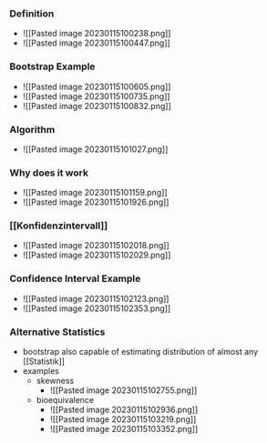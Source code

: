 ### Definition
+ ![[Pasted image 20230115100238.png]]
+ ![[Pasted image 20230115100447.png]]

### Bootstrap Example
+ ![[Pasted image 20230115100605.png]]
+ ![[Pasted image 20230115100735.png]]
+ ![[Pasted image 20230115100832.png]]

### Algorithm
+ ![[Pasted image 20230115101027.png]]

### Why does it work
+ ![[Pasted image 20230115101159.png]]
+ ![[Pasted image 20230115101926.png]]

### [[Konfidenzintervall]]
+ ![[Pasted image 20230115102018.png]]
+ ![[Pasted image 20230115102029.png]]

### Confidence Interval Example
+ ![[Pasted image 20230115102123.png]]
+ ![[Pasted image 20230115102353.png]]

### Alternative Statistics
+ bootstrap also capable of estimating distribution of almost any [[Statistik]]
+ examples
	+ skewness
		+ ![[Pasted image 20230115102755.png]]
	+ bioequivalence
		+ ![[Pasted image 20230115102936.png]]
		+ ![[Pasted image 20230115103219.png]]
		+ ![[Pasted image 20230115103352.png]] 